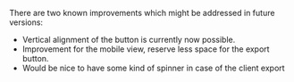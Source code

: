There are two known improvements which might be addressed in future versions:

- Vertical alignment of the button is currently now possible.
- Improvement for the mobile view, reserve less space for the export button.
- Would be nice to have some kind of spinner in case of the client export
